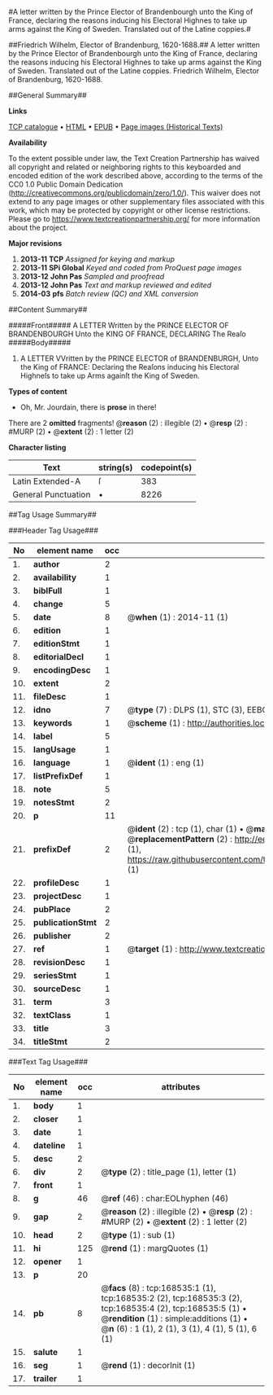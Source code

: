 #A letter written by the Prince Elector of Brandenbourgh unto the King of France, declaring the reasons inducing his Electoral Highnes to take up arms against the King of Sweden. Translated out of the Latine coppies.#

##Friedrich Wilhelm, Elector of Brandenburg, 1620-1688.##
A letter written by the Prince Elector of Brandenbourgh unto the King of France, declaring the reasons inducing his Electoral Highnes to take up arms against the King of Sweden. Translated out of the Latine coppies.
Friedrich Wilhelm, Elector of Brandenburg, 1620-1688.

##General Summary##

**Links**

[TCP catalogue](http://www.ota.ox.ac.uk/tcp/)  • 
[HTML](http://tei.it.ox.ac.uk/tcp/Texts-HTML/free/A84/A84887.html)  • 
[EPUB](http://tei.it.ox.ac.uk/tcp/Texts-EPUB/free/A84/A84887.epub) • 
[Page images (Historical Texts)](https://historicaltexts.jisc.ac.uk/eebo-99866701e)

**Availability**

To the extent possible under law, the Text Creation Partnership has waived all copyright and related or neighboring rights to this keyboarded and encoded edition of the work described above, according to the terms of the CC0 1.0 Public Domain Dedication (http://creativecommons.org/publicdomain/zero/1.0/). This waiver does not extend to any page images or other supplementary files associated with this work, which may be protected by copyright or other license restrictions. Please go to https://www.textcreationpartnership.org/ for more information about the project.

**Major revisions**

1. __2013-11__ __TCP__ *Assigned for keying and markup*
1. __2013-11__ __SPi Global__ *Keyed and coded from ProQuest page images*
1. __2013-12__ __John Pas__ *Sampled and proofread*
1. __2013-12__ __John Pas__ *Text and markup reviewed and edited*
1. __2014-03__ __pfs__ *Batch review (QC) and XML conversion*

##Content Summary##

#####Front#####
A LETTER Written by the PRINCE ELECTOR OF BRANDENBOURGH Unto the KING OF FRANCE, DECLARING The Reaſo
#####Body#####

1. A LETTER VVritten by the PRINCE ELECTOR of BRANDENBURGH, Unto the King of FRANCE: Declaring the Reaſons inducing his Electoral Highneſs to take up Arms againſt the King of Sweden.

**Types of content**

  * Oh, Mr. Jourdain, there is **prose** in there!

There are 2 **omitted** fragments! 
 @__reason__ (2) : illegible (2)  •  @__resp__ (2) : #MURP (2)  •  @__extent__ (2) : 1 letter (2)

**Character listing**


|Text|string(s)|codepoint(s)|
|---|---|---|
|Latin Extended-A|ſ|383|
|General Punctuation|•|8226|

##Tag Usage Summary##

###Header Tag Usage###

|No|element name|occ|attributes|
|---|---|---|---|
|1.|__author__|2||
|2.|__availability__|1||
|3.|__biblFull__|1||
|4.|__change__|5||
|5.|__date__|8| @__when__ (1) : 2014-11 (1)|
|6.|__edition__|1||
|7.|__editionStmt__|1||
|8.|__editorialDecl__|1||
|9.|__encodingDesc__|1||
|10.|__extent__|2||
|11.|__fileDesc__|1||
|12.|__idno__|7| @__type__ (7) : DLPS (1), STC (3), EEBO-CITATION (1), PROQUEST (1), VID (1)|
|13.|__keywords__|1| @__scheme__ (1) : http://authorities.loc.gov/ (1)|
|14.|__label__|5||
|15.|__langUsage__|1||
|16.|__language__|1| @__ident__ (1) : eng (1)|
|17.|__listPrefixDef__|1||
|18.|__note__|5||
|19.|__notesStmt__|2||
|20.|__p__|11||
|21.|__prefixDef__|2| @__ident__ (2) : tcp (1), char (1)  •  @__matchPattern__ (2) : ([0-9\-]+):([0-9IVX]+) (1), (.+) (1)  •  @__replacementPattern__ (2) : http://eebo.chadwyck.com/downloadtiff?vid=$1&page=$2 (1), https://raw.githubusercontent.com/textcreationpartnership/Texts/master/tcpchars.xml#$1 (1)|
|22.|__profileDesc__|1||
|23.|__projectDesc__|1||
|24.|__pubPlace__|2||
|25.|__publicationStmt__|2||
|26.|__publisher__|2||
|27.|__ref__|1| @__target__ (1) : http://www.textcreationpartnership.org/docs/. (1)|
|28.|__revisionDesc__|1||
|29.|__seriesStmt__|1||
|30.|__sourceDesc__|1||
|31.|__term__|3||
|32.|__textClass__|1||
|33.|__title__|3||
|34.|__titleStmt__|2||


###Text Tag Usage###

|No|element name|occ|attributes|
|---|---|---|---|
|1.|__body__|1||
|2.|__closer__|1||
|3.|__date__|1||
|4.|__dateline__|1||
|5.|__desc__|2||
|6.|__div__|2| @__type__ (2) : title_page (1), letter (1)|
|7.|__front__|1||
|8.|__g__|46| @__ref__ (46) : char:EOLhyphen (46)|
|9.|__gap__|2| @__reason__ (2) : illegible (2)  •  @__resp__ (2) : #MURP (2)  •  @__extent__ (2) : 1 letter (2)|
|10.|__head__|2| @__type__ (1) : sub (1)|
|11.|__hi__|125| @__rend__ (1) : margQuotes (1)|
|12.|__opener__|1||
|13.|__p__|20||
|14.|__pb__|8| @__facs__ (8) : tcp:168535:1 (1), tcp:168535:2 (2), tcp:168535:3 (2), tcp:168535:4 (2), tcp:168535:5 (1)  •  @__rendition__ (1) : simple:additions (1)  •  @__n__ (6) : 1 (1), 2 (1), 3 (1), 4 (1), 5 (1), 6 (1)|
|15.|__salute__|1||
|16.|__seg__|1| @__rend__ (1) : decorInit (1)|
|17.|__trailer__|1||
